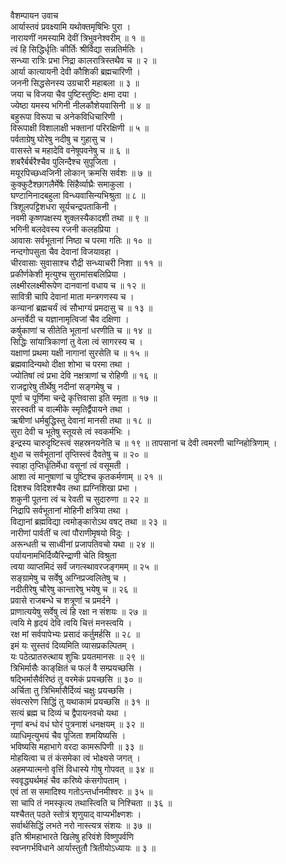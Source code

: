 वैशम्पायन उवाच  
आर्यास्तवं प्रवक्ष्यामि यथोक्तमृषिभिः पुरा ।  
नारायणीं नमस्यामि देवीं त्रिभुवनेश्वरीम् ॥ १ ॥  
त्वं हि सिद्धिर्धृतिः कीर्तिः श्रीर्विद्या सन्नतिर्मतिः ।  
सन्ध्या रात्रिः प्रभा निद्रा कालरात्रिस्तथैव च ॥ २ ॥  
आर्या कात्यायनी देवी कौशिकी ब्रह्मचारिणी ।  
जननी सिद्धसेनस्य उग्रचारी महाबला ॥ ३ ॥  
जया च विजया चैव पुष्टिस्तुष्टिः क्षमा दया ।  
ज्येष्ठा यमस्य भगिनी नीलकौशेयवासिनी ॥ ४ ॥  
बहुरूपा विरूपा च अनेकविधिचारिणी ।  
विरूपाक्षी विशालाक्षी भक्तानां परिरक्षिणी ॥ ५ ॥  
पर्वताग्रेषु घोरेषु नदीषु च गुहासु च ।  
वासस्ते च महादेवि वनेषूपवनेषु च ॥ ६ ॥  
शबरैर्बर्बरैश्चैव पुलिन्दैश्च सुपूजिता ।  
मयूरपिच्छध्वजिनी लोकान् क्रमसि सर्वशः ॥ ७ ॥  
कुक्कुटैश्छागलैर्मेषैः सिंहैर्व्याघ्रैः समाकुला ।  
घण्टानिनादबहुला विन्ध्यवासिन्यभिश्रुता ॥ ८ ॥  
त्रिशूलपट्टिशधरा सूर्यचन्द्रपताकिनी ।  
नवमी कृष्णपक्षस्य शुक्लस्यैकादशी तथा ॥ ९ ॥  
भगिनी बलदेवस्य रजनी कलहप्रिया ।  
आवासः सर्वभूतानां निष्ठा च परमा गतिः ॥ १० ॥  
नन्दगोपसुता चैव देवानां विजयावहा ।  
चीरवासाः सुवासाश्च रौद्री सन्ध्याचरी निशा ॥ ११ ॥  
प्रकीर्णकेशी मृत्युश्च सुरामांसबलिप्रिया ।  
लक्ष्मीरलक्ष्मीरूपेण दानवानां वधाय च ॥ १२ ॥  
सावित्री चापि देवानां माता मन्त्रगणस्य च ।  
कन्यानां ब्रह्मचर्यं त्वं सौभाग्यं प्रमदासु च ॥ १३ ॥  
अन्तर्वेदी च यज्ञानामृत्विजां चैव दक्षिणा ।  
कर्षुकाणां च सीतेति भूतानां धरणीति च ॥ १४ ॥  
सिद्धिः सांयात्रिकाणां तु वेला त्वं सागरस्य च ।  
यक्षाणां प्रथमा यक्षी नागानां सुरसेति च ॥ १५ ॥  
ब्रह्मवादिन्यथो दीक्षा शोभा च परमा तथा ।  
ज्योतिषां त्वं प्रभा देवि नक्षत्राणां च रोहिणी ॥ १६ ॥  
राजद्वारेषु तीर्थेषु नदीनां सङ्‌‌गमेषु च ।  
पूर्णा च पूर्णिमा चन्द्रे कृत्तिवासा इति स्मृता ॥ १७ ॥  
सरस्वती च वाल्मीके स्मृतिर्द्वैपायने तथा ।  
ऋषीणां धर्मबुद्धिस्तु देवानां मानसी तथा ॥ १८ ॥  
सुरा देवी च भूतेषु स्तूयसे त्वं स्वकर्मभिः ।  
इन्द्रस्य चारुदृष्टिस्त्वं सहस्रनयनेति च ॥ १९ ॥
तापसानां च देवी त्वमरणी चाग्निहोत्रिणाम् ।  
क्षुधा च सर्वभूतानां तृप्तिस्त्वं दैवतेषु च ॥ २० ॥  
स्वाहा तृप्तिर्धृतिर्मेधा वसूनां त्वं वसूमती ।  
आशा त्वं मानुषाणां च पुष्टिश्च कृतकर्मणाम् ॥ २१ ॥  
दिशश्च विदिशश्चैव तथा ह्यग्निशिखा प्रभा ।  
शकुनी पूतना त्वं च रेवती च सुदारुणा ॥ २२ ॥  
निद्रापि सर्वभूतानां मोहिनी क्षत्रिया तथा ।  
विद्यानां ब्रह्मविद्या त्वमोङ्‌‌कारोऽथ वषट् तथा ॥ २३ ॥  
नारीणां पार्वतीं च त्वां पौराणीमृषयो विदुः ।  
अरून्धती च साध्वीनां प्रजापतिवचो यथा ॥ २४ ॥  
पर्यायनामभिर्दिव्यैरिन्द्राणी चेति विश्रुता  
त्वया व्याप्तमिदं सर्वं जगत्स्थावरजङ्‌‌गमम् ॥ २५ ॥  
सङ्ग्रामेषु च सर्वेषु अग्निप्रज्वलितेषु च ।  
नदीतीरेषु चौरेषु कान्तारेषु भयेषु च ॥ २६ ॥  
प्रवासे राजबन्धे च शत्रूणां च प्रमर्दने ।  
प्राणात्ययेषु सर्वेषु त्वं हि रक्षा न संशयः ॥ २७ ॥  
त्वयि मे हृदयं देवि त्वयि चित्तं मनस्त्वयि ।  
रक्ष मां सर्वपापेभ्यः प्रसादं कर्तुमर्हसि ॥ २८ ॥  
इमं यः सुस्तवं दिव्यमिति व्यासप्रकल्पितम् ।  
यः पठेत्प्रातरुत्थाय शुचिः प्रयतमानसः ॥ २९ ॥  
त्रिभिर्मासैः काङ्‌‌क्षितं च फलं वै सम्प्रयच्छसि ।  
षद्भिर्मासैर्वरिष्ठं तु वरमेकं प्रयच्छसि ॥ ३० ॥  
अर्चिता तु त्रिभिर्मासैर्दिव्यं चक्षुः प्रयच्छसि ।  
संवत्सरेण सिद्धिं तु यथाकामं प्रयच्छसि ॥ ३१ ॥  
सत्यं ब्रह्म च दिव्यं च द्वैपायनवचो यथा ।  
नृणां बन्धं वधं घोरं पुत्रनाशं धनक्षयम् ॥ ३२ ॥  
व्याधिमृत्युभयं चैव पूजिता शमयिष्यसि ।  
भविष्यसि महाभागे वरदा कामरूपिणी ॥ ३३ ॥  
मोहयित्वा च तं कंसमेका त्वं भोक्ष्यसे जगत् ।  
अहमप्यात्मनो वृत्तिं विधास्ये गोषु गोपवत् ॥ ३४ ॥  
स्ववृद्ध्यर्थमहं चैव करिष्ये कंसगोपताम् ।  
एवं तां स समादिश्य गतोऽन्तर्धानमीश्वरः ॥ ३५ ॥  
सा चापि तं नमस्कृत्य तथास्त्विति च निश्चिता ॥ ३६ ॥  
यश्चैतत् पठते स्तोत्रं शृणुयाद् वाप्यभीक्ष्णशः ।  
सर्वार्थसिद्धिं लभते नरो नास्त्यत्र संशयः ॥ ३७ ॥  
इति श्रीमहाभारते खिलेषु हरिवंशे विष्णुपर्वणि  
स्वप्नगर्भविधाने आर्यास्तुतौ त्रितीयोऽध्यायः ॥ ३ ॥
